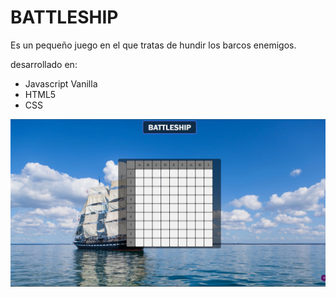 # BATTLESHIP

Es un pequeño juego en el que tratas de hundir los barcos enemigos.

desarrollado en: 

- Javascript Vanilla
- HTML5
- CSS

![alt text](https://github.com/Ninewinger/Battleship-In-Vanilla.js/blob/main/readmeimg.jpg?raw=true)
